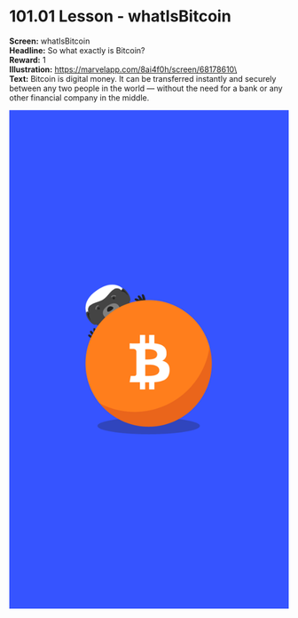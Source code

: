 # 101.01 Lesson - whatIsBitcoin

**Screen:** whatIsBitcoin\
**Headline:** So what exactly is Bitcoin?\
**Reward:** 1\
**Illustration:** https://marvelapp.com/8ai4f0h/screen/68178610\
\
**Text:** Bitcoin is digital money. It can be transferred instantly and securely between any two people in the world — without the need for a bank or any other financial company in the middle.

![](<../.gitbook/assets/image (2).png>)
